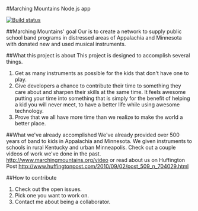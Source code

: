 #Marching Mountains Node.js app

[![Build status](https://travis-ci.org/IanFelton/MarchingMountains.Node.svg?style=flat-square&branch=master)](https://travis-ci.org/IanFelton/MarchingMountains.Node.svg)

##Marching Mountains' goal 
Our is to create a network to supply public school band programs in distressed areas of Appalachia and Minnesota with donated new and used musical instruments.

##What this project is about
This project is designed to accomplish several things.
  1. Get as many instruments as possible for the kids that don't have one to play.
  2. Give developers a chance to contribute their time to something they care about and sharpen their skills at the same time. It feels awesome putting your time into something that is simply for the benefit of helping a kid you will never meet, to have a better life while using awesome technology.
  3. Prove that we all have more time than we realize to make the world a better place.

##What we've already accomplished
We've already provided over 500 years of band to kids in Appalachia and Minnesota. We given instruments to schools in rural Kentucky and urban Minneapolis. Check out a couple videos of work we've done in the past. http://www.marchingmountains.org/video or read about us on Huffington Post http://www.huffingtonpost.com/2010/09/02/post_509_n_704029.html

##How to contribute
  1. Check out the open issues.
  2. Pick one you want to work on.
  3. Contact me about being a collaborator.